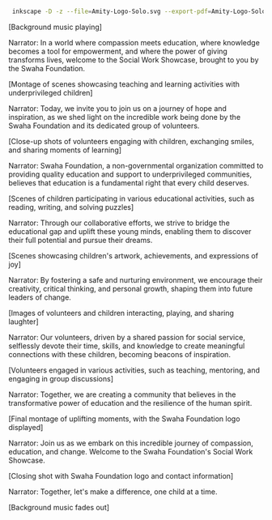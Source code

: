 ```bash

 inkscape -D -z --file=Amity-Logo-Solo.svg --export-pdf=Amity-Logo-Solo.pdf --export-latex    # export to PDF with LaTeX

```



[Background music playing]

Narrator: In a world where compassion meets education, where knowledge becomes a tool for empowerment, and where the power of giving transforms lives, welcome to the Social Work Showcase, brought to you by the Swaha Foundation.

[Montage of scenes showcasing teaching and learning activities with underprivileged children]

Narrator: Today, we invite you to join us on a journey of hope and inspiration, as we shed light on the incredible work being done by the Swaha Foundation and its dedicated group of volunteers.

[Close-up shots of volunteers engaging with children, exchanging smiles, and sharing moments of learning]

Narrator: Swaha Foundation, a non-governmental organization committed to providing quality education and support to underprivileged communities, believes that education is a fundamental right that every child deserves.

[Scenes of children participating in various educational activities, such as reading, writing, and solving puzzles]

Narrator: Through our collaborative efforts, we strive to bridge the educational gap and uplift these young minds, enabling them to discover their full potential and pursue their dreams.

[Scenes showcasing children's artwork, achievements, and expressions of joy]

Narrator: By fostering a safe and nurturing environment, we encourage their creativity, critical thinking, and personal growth, shaping them into future leaders of change.

[Images of volunteers and children interacting, playing, and sharing laughter]

Narrator: Our volunteers, driven by a shared passion for social service, selflessly devote their time, skills, and knowledge to create meaningful connections with these children, becoming beacons of inspiration.

[Volunteers engaged in various activities, such as teaching, mentoring, and engaging in group discussions]

Narrator: Together, we are creating a community that believes in the transformative power of education and the resilience of the human spirit.

[Final montage of uplifting moments, with the Swaha Foundation logo displayed]

Narrator: Join us as we embark on this incredible journey of compassion, education, and change. Welcome to the Swaha Foundation's Social Work Showcase.

[Closing shot with Swaha Foundation logo and contact information]

Narrator: Together, let's make a difference, one child at a time.

[Background music fades out]